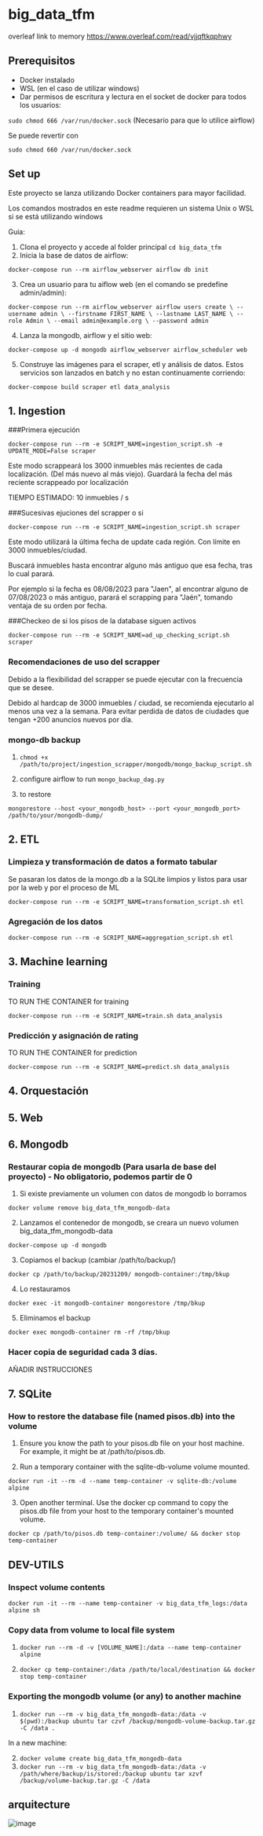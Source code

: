 # big_data_tfm

overleaf link to memory https://www.overleaf.com/read/vjjqftkqphwy

## Prerequisitos

- Docker instalado
- WSL (en el caso de utilizar windows)
- Dar permisos de escritura y lectura en el socket de docker para todos los usuarios:

`sudo chmod 666 /var/run/docker.sock` (Necesario para que lo utilice airflow)

Se puede revertir con

`sudo chmod 660 /var/run/docker.sock`

## Set up

Este proyecto se lanza utilizando Docker containers para mayor facilidad.

Los comandos mostrados en este readme requieren un sistema Unix o WSL si se está utilizando windows

Guia:

1. Clona el proyecto y accede al folder principal `cd big_data_tfm`
2. Inicia la base de datos de airflow:

`docker-compose run --rm airflow_webserver airflow db init`

3. Crea un usuario para tu aiflow web (en el comando se predefine admin/admin):

`
docker-compose run --rm airflow_webserver airflow users create \
    --username admin \
    --firstname FIRST_NAME \
    --lastname LAST_NAME \
    --role Admin \
    --email admin@example.org \
    --password admin
`

4. Lanza la mongodb, airflow y el sitio web:

`docker-compose up -d mongodb airflow_webserver airflow_scheduler web`

5. Construye las imágenes para el scraper, etl y análisis de datos. Estos servicios son lanzados en batch y no estan continuamente corriendo:

`docker-compose build scraper etl data_analysis`

## 1. Ingestion

###Primera ejecución

`docker-compose run --rm -e SCRIPT_NAME=ingestion_script.sh -e UPDATE_MODE=False scraper`

Este modo scrappeará los 3000 inmuebles más recientes de cada localización.
(Del más nuevo al más viejo).
Guardará la fecha del más reciente scrappeado por localización

TIEMPO ESTIMADO: 10 inmuebles / s

###Sucesivas ejuciones del scrapper o si 

`docker-compose run --rm -e SCRIPT_NAME=ingestion_script.sh scraper`

Este modo utilizará la última fecha de update cada región. Con límite en 3000 inmuebles/ciudad.

Buscará inmuebles hasta encontrar alguno más antiguo que esa fecha, tras lo cual parará.

Por ejemplo si la fecha es 08/08/2023 para "Jaen", al encontrar alguno de 07/08/2023 o más antiguo, parará 
el scrapping para "Jaén", tomando ventaja de su orden por fecha.

###Checkeo de si los pisos de la database siguen activos

`docker-compose run --rm -e SCRIPT_NAME=ad_up_checking_script.sh scraper`

### Recomendaciones de uso del scrapper

Debido a la flexibilidad del scrapper se puede ejecutar con la frecuencia que se desee. 

Debido al hardcap de 3000 inmuebles / ciudad, se recomienda ejecutarlo al menos una vez a la semana. Para evitar perdida de datos de ciudades que tengan +200 anuncios nuevos por día.

### mongo-db backup

1. `chmod +x /path/to/project/ingestion_scrapper/mongodb/mongo_backup_script.sh`
2. configure airflow to run `mongo_backup_dag.py`

3. to restore

`mongorestore --host <your_mongodb_host> --port <your_mongodb_port> /path/to/your/mongodb-dump/`

## 2. ETL

### Limpieza y transformación de datos a formato tabular 

Se pasaran los datos de la mongo.db a la SQLite limpios y listos para usar por la web y por el proceso de ML

`docker-compose run --rm -e SCRIPT_NAME=transformation_script.sh etl`

### Agregación de los datos 

`docker-compose run --rm -e SCRIPT_NAME=aggregation_script.sh etl`

## 3. Machine learning

### Training

TO RUN THE CONTAINER for training

`docker-compose run --rm -e SCRIPT_NAME=train.sh data_analysis`

### Predicción y asignación de rating

TO RUN THE CONTAINER for prediction

`docker-compose run --rm -e SCRIPT_NAME=predict.sh data_analysis`

## 4. Orquestación


## 5. Web


## 6. Mongodb 

### Restaurar copia de mongodb (Para usarla de base del proyecto) - No obligatorio, podemos partir de 0

1. Si existe previamente un volumen con datos de mongodb lo borramos

`docker volume remove big_data_tfm_mongodb-data`

2. Lanzamos el contenedor de mongodb, se creara un nuevo volumen big_data_tfm_mongodb-data

`docker-compose up -d mongodb`

3. Copiamos el backup (cambiar /path/to/backup/)

`docker cp /path/to/backup/20231209/ mongodb-container:/tmp/bkup`

4. Lo restauramos 

`docker exec -it mongodb-container mongorestore /tmp/bkup`

5. Eliminamos el backup

`docker exec mongodb-container rm -rf /tmp/bkup`

### Hacer copia de seguridad cada 3 días.

AÑADIR INSTRUCCIONES


## 7. SQLite

### How to restore the database file (named pisos.db) into the volume

1. Ensure you know the path to your pisos.db file on your host machine. For example, it might be at /path/to/pisos.db.

2. Run a temporary container with the sqlite-db-volume volume mounted.

`docker run -it --rm -d --name temp-container -v sqlite-db:/volume alpine`

3. Open another terminal. Use the docker cp command to copy the pisos.db file from your host to the temporary container's mounted volume.

`docker cp /path/to/pisos.db temp-container:/volume/ && docker stop temp-container`


## DEV-UTILS

### Inspect volume contents

`docker run -it --rm --name temp-container -v big_data_tfm_logs:/data alpine sh`

### Copy data from volume to local file system

1. `docker run --rm -d -v [VOLUME_NAME]:/data --name temp-container alpine`

2. `docker cp temp-container:/data /path/to/local/destination && docker stop temp-container`

### Exporting the mongodb volume (or any) to another machine

1. `docker run --rm -v big_data_tfm_mongodb-data:/data -v $(pwd):/backup ubuntu tar czvf /backup/mongodb-volume-backup.tar.gz -C /data .`

In a new machine:

2. `docker volume create big_data_tfm_mongodb-data`
3. `docker run --rm -v big_data_tfm_mongodb-data:/data -v /path/where/backup/is/stored:/backup ubuntu tar xzvf /backup/volume-backup.tar.gz -C /data`


## arquitecture 

![image](https://github.com/dpuertamartos/big_data_tfm/assets/92330952/a4a6c333-3fe6-4846-8ec7-ade61d227462)


